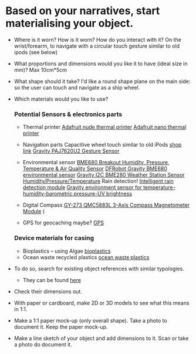 # Based on your narratives, start materialising your object.

- Where is it worn? How is it worn? How do you interact with it?
    On the wrist/forearm, to navigate with a circular touch gesture similar to old ipods (see below)

- What proportions and dimensions would you like it to have (ideal size in mm)?
    Max 10cm*5cm
    
- What shape should it take?
    I'd like a round shape plane on the main side: so the user can touch and navigate as a ship wheel.

- Which materials would you like to use?
    ### Potential Sensors & electronics parts
    - Thermal printer 
        [Adafruit nude thermal printer](https://www.adafruit.com/product/2753)
        [Adafruit nano thermal printer](https://www.adafruit.com/product/2752)
    
    - Navigation parts
        Capacitive wheel touch similar to old iPods [shop link](https://www.bastelgarage.ch/dfrobot/capacitive-touch-kit-fur-arduino?page=4)
        [Gravity PAJ7620U2 Gesture Sensor](https://www.bastelgarage.ch/bauteile/sensoren/bewegung/gravity-paj7620u2-gesten-sensor)
    
    - Environmental sensor
        [BME680 Breakout Humidity, Pressure, Temperature & Air Quality Sensor](https://www.bastelgarage.ch/raspberry-pi/rpi-sensoren/bme680-breakout-luftfeuchtigkeits-druck-temperatur-luftgutesensor)
        [DFRobot Gravity BME680 environmental sensor](https://www.bastelgarage.ch/bauteile/sensoren/co2-gas-luftqualitat/gravity-bme680-umweltsensor)
        [Gravity I2C BME280 Weather Station Sensor Humidity/Pressure/Temperature](https://www.bastelgarage.ch/gravity-i2c-bme280-wetterstation-sensor-feuchtigkeit-druck-temperatur)
        Rain detection! [Intelligent rain detection module](https://www.bastelgarage.ch/bauteile/sensoren/feuchtigkeit/intelligent-rain-detection-modul)
        [Gravity environment sensor for temperature-humidity-barometric pressure-UV brightness](https://www.bastelgarage.ch/bauteile/sensoren/temperatur/gravity-umgebungssensor-fur-temperatur-feuchte-luftdruck-uv-helligkeit)

    - Digital Compass
        [GY-273 QMC5883L 3-Axis Compass Magnetometer Module](https://www.bastelgarage.ch/bauteile/sensoren/bewegung/gy-273-qmc5883l-3-achsen-kompass-magnetometer-modul)
(
    - GPS for geocaching maybe? [GPS](https://www.adafruit.com/product/1272)
        
    ### Device materials for casing
    - Bioplastics – using Algae [bioplastics](https://www.dezeen.com/2019/01/18/margarita-talep-algae-bioplastic-packaging-design/)
    - Ocean waste recycled plastics [ocean waste plastics](https://www.oceanwasteplastic.com/)

- To do so, search for existing object references with similar typologies.
    - They can be found [here](/process/object/references/)
- Check their dimensions out.

- With paper or cardboard, make 2D or 3D models to see what this means in 1:1.

- Make a 1:1 paper mock-up (only overall shape). Take a photo to document it. Keep the paper mock-up.

- Make a line sketch of your object and add dimensions to it. Scan or take a photo do document it.